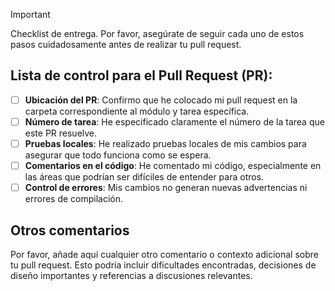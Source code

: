 > [!IMPORTANT]
> Checklist de entrega. Por favor, asegúrate de seguir cada uno de estos pasos cuidadosamente antes de realizar tu pull request.

## Lista de control para el Pull Request (PR):
- [ ] **Ubicación del PR**: Confirmo que he colocado mi pull request en la carpeta correspondiente al módulo y tarea específica.
- [ ] **Número de tarea**: He especificado claramente el número de la tarea que este PR resuelve.
- [ ] **Pruebas locales**: He realizado pruebas locales de mis cambios para asegurar que todo funciona como se espera.
- [ ] **Comentarios en el código**: He comentado mi código, especialmente en las áreas que podrían ser difíciles de entender para otros.
- [ ] **Control de errores**: Mis cambios no generan nuevas advertencias ni errores de compilación.

## Otros comentarios
Por favor, añade aquí cualquier otro comentario o contexto adicional sobre tu pull request. Esto podría incluir dificultades encontradas, decisiones de diseño importantes y referencias a discusiones relevantes.

